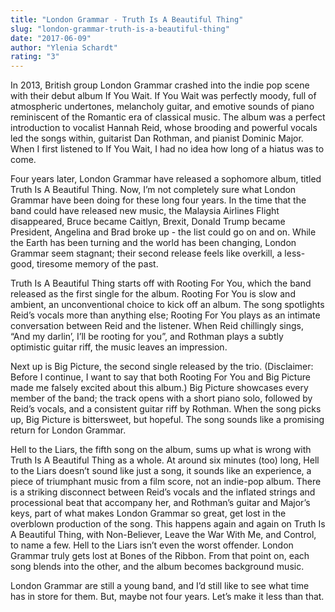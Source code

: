 ```yaml
---
title: "London Grammar - Truth Is A Beautiful Thing"
slug: "london-grammar-truth-is-a-beautiful-thing"
date: "2017-06-09"
author: "Ylenia Schardt"
rating: "3"
---
```


In 2013, British group London Grammar crashed into the indie pop scene with their debut album If You Wait. If You Wait was perfectly moody, full of atmospheric undertones, melancholy guitar, and emotive sounds of piano reminiscent of the Romantic era of classical music. The album was a perfect introduction to vocalist Hannah Reid, whose brooding and powerful vocals led the songs within, guitarist Dan Rothman, and pianist Dominic Major. When I first listened to If You Wait, I had no idea how long of a hiatus was to come.

Four years later, London Grammar have released a sophomore album, titled Truth Is A Beautiful Thing. Now, I’m not completely sure what London Grammar have been doing for these long four years. In the time that the band could have released new music, the Malaysia Airlines Flight disappeared, Bruce became Caitlyn, Brexit, Donald Trump became President, Angelina and Brad broke up - the list could go on and on. While the Earth has been turning and the world has been changing, London Grammar seem stagnant; their second release feels like overkill, a less-good, tiresome memory of the past.

Truth Is A Beautiful Thing starts off with Rooting For You, which the band released as the first single for the album. Rooting For You is slow and ambient, an unconventional choice to kick off an album. The song spotlights Reid’s vocals more than anything else; Rooting For You plays as an intimate conversation between Reid and the listener. When Reid chillingly sings, “And my darlin’, I’ll be rooting for you”, and Rothman plays a subtly optimistic guitar riff, the music leaves an impression.

Next up is Big Picture, the second single released by the trio. (Disclaimer: Before I continue, I want to say that both Rooting For You and Big Picture made me falsely excited about this album.) Big Picture showcases every member of the band; the track opens with a short piano solo, followed by Reid’s vocals, and a consistent guitar riff by Rothman. When the song picks up, Big Picture is bittersweet, but hopeful. The song sounds like a promising return for London Grammar.

Hell to the Liars, the fifth song on the album, sums up what is wrong with Truth Is A Beautiful Thing as a whole. At around six minutes (too) long, Hell to the Liars doesn’t sound like just a song, it sounds like an experience, a piece of triumphant music from a film score, not an indie-pop album. There is a striking disconnect between Reid’s vocals and the inflated strings and processional beat that accompany her, and Rothman’s guitar and Major’s keys, part of what makes London Grammar so great, get lost in the overblown production of the song. This happens again and again on Truth Is A Beautiful Thing, with Non-Believer, Leave the War With Me, and Control, to name a few. Hell to the Liars isn’t even the worst offender. London Grammar truly gets lost at Bones of the Ribbon. From that point on, each song blends into the other, and the album becomes background music.

London Grammar are still a young band, and I’d still like to see what time has in store for them. But, maybe not four years. Let’s make it less than that.
